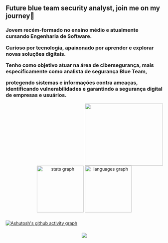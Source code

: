 ## Future blue team security analyst, join me on my journey👋
<div><h3 align="left">
  <p>Jovem recém-formado no ensino médio e atualmente cursando Engenharia de Software.</p>
  <p> Curioso por tecnologia, apaixonado por aprender e explorar novas soluções digitais.</p>
  <p>Tenho como objetivo atuar na área de cibersegurança, mais especificamente como analista de segurança Blue Team,</p>
  <p>protegendo sistemas e informações contra ameaças, identificando vulnerabilidades e garantindo a segurança digital de empresas e usuários.</p>
  
</div>

<div align="right" alt="" height="190px">
  <img height="200" width= "250px" src="https://i.pinimg.com/736x/94/4b/c8/944bc8639a85065beebddd72f6a33b64.jpg"  />
</div>


<div align="center">
  <img src="https://github-readme-stats.vercel.app/api?username=JefersonBATISTA077&hide_title=false&hide_rank=false&show_icons=true&include_all_commits=true&count_private=true&disable_animations=false&theme=tokyonight&locale=en&hide_border=false&order=1" height="150" alt="stats graph"  />
  <img src="https://github-readme-stats.vercel.app/api/top-langs?username=JefersonBATISTA077&locale=en&hide_title=false&layout=compact&card_width=320&langs_count=5&theme=tokyonight&hide_border=false&order=2" height="150" alt="languages graph"  />
</div>





###
[![Ashutosh's github activity graph](https://github-readme-activity-graph.vercel.app/graph?username=JefersonBATISTA077&theme=react-dark)]([https://github.com/Ashutosh00710/github-readme-activity-graph])

###

<div align="center">
  <img src="https://visitor-badge.laobi.icu/badge?page_id=JefersonBATISTA077.JefersonBATISTA077&left_color=darkslategray&right_color=darkblue"  />
</div>
